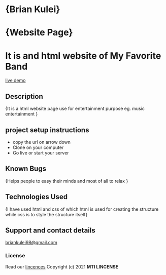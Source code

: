 # {Brian Kulei}
# {Website Page}
# It is and html website of My Favorite Band 
[live demo](https://brian6382.github.io/Anitas_Kitchen_project/)
## Description
{It is a html website page use for entertainment purpose eg. music entertainment  }
## project setup instructions
- copy the url on arrow down
- Clone on your computer
- Go live or start your server
## Known Bugs
{Helps people to easy their minds and most of all to relax }
## Technologies Used
{I have used html and css of which html is used for creating the structure while css is to style the structure itself}
## Support and contact details
briankulei98@gmail.com
### License
Read our [lincences](./Lincense)
Copyright (c) 2021 **MTI LINCENSE**
